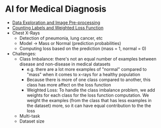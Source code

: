 # AI for Medical Diagnosis

- [Data Exploration and Image Pre-processing](week1/data-exploration-and-image-pre-processing.ipynb)
- [Counting Labels and Weighted Loss Function](week1/ai-for-medicine-diagnosis-counting-labels-and-we.ipynb)
- Chest X-Rays
  - Detection of pneumonia, lung cancer, etc
  - Model -> Mass or Normal (prediction probabilities)
  - Computing loss based on the prediction (mass = 1, normal = 0)
- Challenges:
  - Class Imbalance: there's not an equal number of examples between disease and non-disease in medical datasets
    - e.g. there are a lot more examples of "normal" compared to "mass" when it comes to x-rays for a healthy population
    - Because there is more of one class compared to another, this class has more affect on the loss function
    - Weighted Loss: To handle the class imbalance problem, we add weights for each class for the loss function computation. We weight the examples (from the class that has less examples in the dataset) more, so it can have equal contribution to the the loss
  - Multi-task
  - Dataset size
